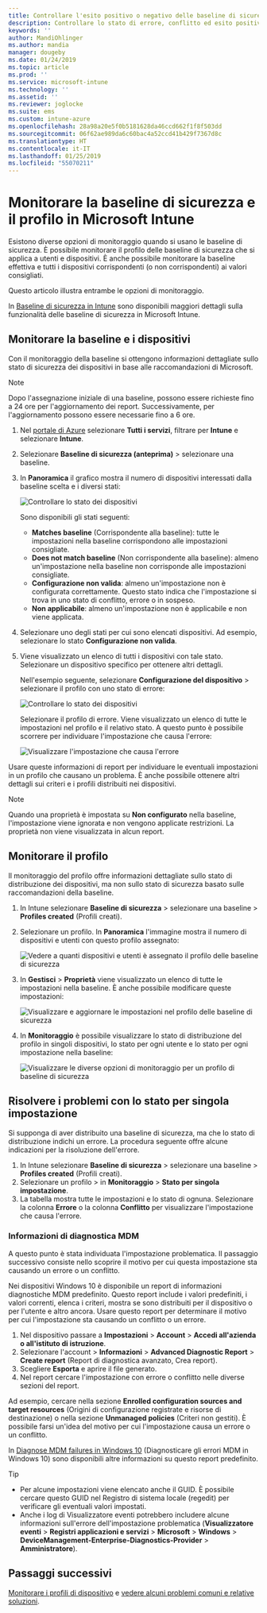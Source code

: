 ```yaml
---
title: Controllare l'esito positivo o negativo delle baseline di sicurezza in Microsoft Intune - Azure | Microsoft Docs
description: Controllare lo stato di errore, conflitto ed esito positivo quando si distribuiscono le baseline di sicurezza a utenti e dispositivi in Microsoft Intune MDM. Informazioni su come risolvere i problemi mediante i log del client e le funzionalità di report in Intune.
keywords: ''
author: MandiOhlinger
ms.author: mandia
manager: dougeby
ms.date: 01/24/2019
ms.topic: article
ms.prod: ''
ms.service: microsoft-intune
ms.technology: ''
ms.assetid: ''
ms.reviewer: joglocke
ms.suite: ems
ms.custom: intune-azure
ms.openlocfilehash: 28a98a20e5f0b5181628da46ccd662f1f8f503dd
ms.sourcegitcommit: 06f62ae989da6c60bac4a52ccd41b429f7367d8c
ms.translationtype: HT
ms.contentlocale: it-IT
ms.lasthandoff: 01/25/2019
ms.locfileid: "55070211"
---
```

# <a name="monitor-the-security-baseline-and-profile-in-microsoft-intune"></a>Monitorare la baseline di sicurezza e il profilo in Microsoft Intune

Esistono diverse opzioni di monitoraggio quando si usano le baseline di sicurezza. È possibile monitorare il profilo delle baseline di sicurezza che si applica a utenti e dispositivi. È anche possibile monitorare la baseline effettiva e tutti i dispositivi corrispondenti (o non corrispondenti) ai valori consigliati.

Questo articolo illustra entrambe le opzioni di monitoraggio.

In [Baseline di sicurezza in Intune](security-baselines.md) sono disponibili maggiori dettagli sulla funzionalità delle baseline di sicurezza in Microsoft Intune.

## <a name="monitor-the-baseline-and-your-devices"></a>Monitorare la baseline e i dispositivi

Con il monitoraggio della baseline si ottengono informazioni dettagliate sullo stato di sicurezza dei dispositivi in base alle raccomandazioni di Microsoft.

> [!NOTE]
> Dopo l'assegnazione iniziale di una baseline, possono essere richieste fino a 24 ore per l'aggiornamento dei report. Successivamente, per l'aggiornamento possono essere necessarie fino a 6 ore.

1. Nel [portale di Azure](https://portal.azure.com/) selezionare **Tutti i servizi**, filtrare per **Intune** e selezionare **Intune**.
2. Selezionare **Baseline di sicurezza (anteprima)** > selezionare una baseline.
3. In **Panoramica** il grafico mostra il numero di dispositivi interessati dalla baseline scelta e i diversi stati:

    ![Controllare lo stato dei dispositivi](./media/security-baselines-monitor/overview.png)

    Sono disponibili gli stati seguenti:

    - **Matches baseline** (Corrispondente alla baseline): tutte le impostazioni nella baseline corrispondono alle impostazioni consigliate.
    - **Does not match baseline** (Non corrispondente alla baseline): almeno un'impostazione nella baseline non corrisponde alle impostazioni consigliate.
    - **Configurazione non valida**: almeno un'impostazione non è configurata correttamente. Questo stato indica che l'impostazione si trova in uno stato di conflitto, errore o in sospeso.
    - **Non applicabile**: almeno un'impostazione non è applicabile e non viene applicata.

4. Selezionare uno degli stati per cui sono elencati dispositivi. Ad esempio, selezionare lo stato **Configurazione non valida**.

5. Viene visualizzato un elenco di tutti i dispositivi con tale stato. Selezionare un dispositivo specifico per ottenere altri dettagli. 

    Nell'esempio seguente, selezionare **Configurazione del dispositivo** > selezionare il profilo con uno stato di errore:

    ![Controllare lo stato dei dispositivi](./media/security-baselines-monitor/device-configuration-profile-list.png)

    Selezionare il profilo di errore. Viene visualizzato un elenco di tutte le impostazioni nel profilo e il relativo stato. A questo punto è possibile scorrere per individuare l'impostazione che causa l'errore:

    ![Visualizzare l'impostazione che causa l'errore](./media/security-baselines-monitor/profile-with-error-status.png)

Usare queste informazioni di report per individuare le eventuali impostazioni in un profilo che causano un problema. È anche possibile ottenere altri dettagli sui criteri e i profili distribuiti nei dispositivi.

> [!NOTE]
> Quando una proprietà è impostata su **Non configurato** nella baseline, l'impostazione viene ignorata e non vengono applicate restrizioni. La proprietà non viene visualizzata in alcun report.

## <a name="monitor-the-profile"></a>Monitorare il profilo

Il monitoraggio del profilo offre informazioni dettagliate sullo stato di distribuzione dei dispositivi, ma non sullo stato di sicurezza basato sulle raccomandazioni della baseline.

1. In Intune selezionare **Baseline di sicurezza** > selezionare una baseline > **Profiles created** (Profili creati).

2. Selezionare un profilo. In **Panoramica** l'immagine mostra il numero di dispositivi e utenti con questo profilo assegnato:

    ![Vedere a quanti dispositivi e utenti è assegnato il profilo delle baseline di sicurezza](./media/security-baselines-monitor/existing-profile-overview.png)

3. In **Gestisci** > **Proprietà** viene visualizzato un elenco di tutte le impostazioni nella baseline. È anche possibile modificare queste impostazioni:

    ![Visualizzare e aggiornare le impostazioni nel profilo delle baseline di sicurezza](./media/security-baselines-monitor/manage-settings.png)

4. In **Monitoraggio** è possibile visualizzare lo stato di distribuzione del profilo in singoli dispositivi, lo stato per ogni utente e lo stato per ogni impostazione nella baseline:

    ![Visualizzare le diverse opzioni di monitoraggio per un profilo di baseline di sicurezza](./media/security-baselines-monitor/monitor-status-options.png)

## <a name="troubleshoot-using-per-setting-status"></a>Risolvere i problemi con lo stato per singola impostazione

Si supponga di aver distribuito una baseline di sicurezza, ma che lo stato di distribuzione indichi un errore. La procedura seguente offre alcune indicazioni per la risoluzione dell'errore.

1. In Intune selezionare **Baseline di sicurezza** > selezionare una baseline > **Profiles created** (Profili creati).
2. Selezionare un profilo > in **Monitoraggio** > **Stato per singola impostazione**.
3. La tabella mostra tutte le impostazioni e lo stato di ognuna. Selezionare la colonna **Errore** o la colonna **Conflitto** per visualizzare l'impostazione che causa l'errore.

### <a name="mdm-diagnostic-information"></a>Informazioni di diagnostica MDM

A questo punto è stata individuata l'impostazione problematica. Il passaggio successivo consiste nello scoprire il motivo per cui questa impostazione sta causando un errore o un conflitto. 

Nei dispositivi Windows 10 è disponibile un report di informazioni diagnostiche MDM predefinito. Questo report include i valori predefiniti, i valori correnti, elenca i criteri, mostra se sono distribuiti per il dispositivo o per l'utente e altro ancora. Usare questo report per determinare il motivo per cui l'impostazione sta causando un conflitto o un errore.

1. Nel dispositivo passare a **Impostazioni** > **Account** > **Accedi all'azienda o all'istituto di istruzione**.
2. Selezionare l'account > **Informazioni** > **Advanced Diagnostic Report** > **Create report** (Report di diagnostica avanzato, Crea report).
3. Scegliere **Esporta** e aprire il file generato.
4. Nel report cercare l'impostazione con errore o conflitto nelle diverse sezioni del report.

  Ad esempio, cercare nella sezione **Enrolled configuration sources and target resources** (Origini di configurazione registrate e risorse di destinazione) o nella sezione **Unmanaged policies** (Criteri non gestiti). È possibile farsi un'idea del motivo per cui l'impostazione causa un errore o un conflitto.

In [Diagnose MDM failures in Windows 10](https://docs.microsoft.com/windows/client-management/mdm/diagnose-mdm-failures-in-windows-10) (Diagnosticare gli errori MDM in Windows 10) sono disponibili altre informazioni su questo report predefinito.

> [!TIP]
> - Per alcune impostazioni viene elencato anche il GUID. È possibile cercare questo GUID nel Registro di sistema locale (regedit) per verificare gli eventuali valori impostati.
> - Anche i log di Visualizzatore eventi potrebbero includere alcune informazioni sull'errore dell'impostazione problematica (**Visualizzatore eventi** > **Registri applicazioni e servizi** > **Microsoft** > **Windows** > **DeviceManagement-Enterprise-Diagnostics-Provider** > **Amministratore**).

## <a name="next-steps"></a>Passaggi successivi

[Monitorare i profili di dispositivo](device-profile-monitor.md) e [vedere alcuni problemi comuni e relative soluzioni](device-profile-troubleshoot.md).
